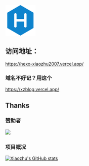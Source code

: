 ![Hexo Logo](https://github.com/vercel/vercel/blob/master/packages/frameworks/logos/hexo.svg)
## 访问地址：
https://hexo-xiaozhu2007.vercel.app/
<br>
### 域名不好记？用这个 

https://xzblog.vercel.app/

## Thanks

### 赞助者

<div>
<a href="https://github.com/" target="_blank">
    <img height="60px" src="https://s3.ax1x.com/2021/02/25/yvmCY4.png">
</a>
</div>

### 项目概况

[![Xiaozhu's GitHub stats](https://github-readme-stats.vercel.app/api?username=xiaozhu2007&repo=hexo&locale=cn&show_owner)](https://xzblog.vercel.app/)
